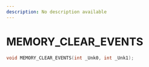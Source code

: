 ```yaml
---
description: No description available 
---
```


# MEMORY_CLEAR_EVENTS

```cpp
void MEMORY_CLEAR_EVENTS(int _Unk0, int _Unk1);
```